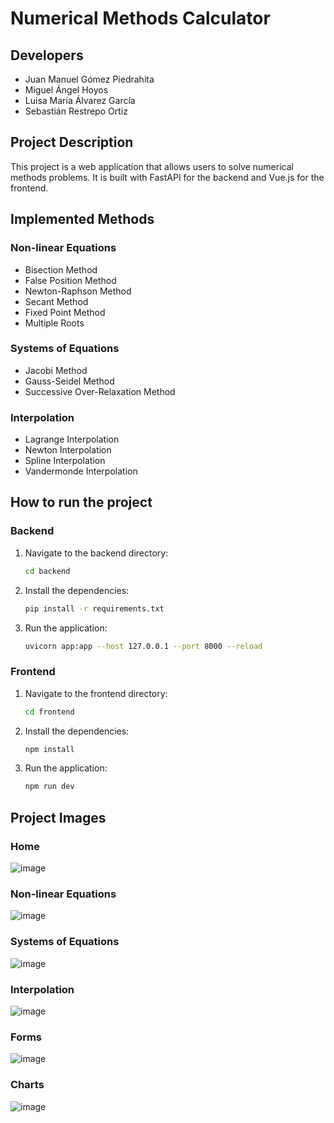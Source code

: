 # Numerical Methods Calculator

## Developers
- Juan Manuel Gómez Piedrahita
- Miguel Ángel Hoyos 
- Luisa María Álvarez García
- Sebastián Restrepo Ortiz

## Project Description
This project is a web application that allows users to solve numerical methods problems. It is built with FastAPI for the backend and Vue.js for the frontend.

## Implemented Methods
### Non-linear Equations
- Bisection Method
- False Position Method
- Newton-Raphson Method
- Secant Method
- Fixed Point Method
- Multiple Roots

### Systems of Equations
- Jacobi Method
- Gauss-Seidel Method
- Successive Over-Relaxation Method

### Interpolation
- Lagrange Interpolation
- Newton Interpolation
- Spline Interpolation
- Vandermonde Interpolation

## How to run the project
### Backend
1. Navigate to the backend directory:
   ```bash
   cd backend
   ```
2. Install the dependencies:
   ```bash
   pip install -r requirements.txt
   ```
3. Run the application:
   ```bash
   uvicorn app:app --host 127.0.0.1 --port 8000 --reload
   ```

### Frontend
1. Navigate to the frontend directory:
   ```bash
   cd frontend
   ```
2. Install the dependencies:
   ```bash
   npm install
   ```
3. Run the application:
   ```bash
   npm run dev
   ```

## Project Images
### Home
![image](https://github.com/user-attachments/assets/37de94df-9dec-4756-9c31-47d65530a613)

### Non-linear Equations
![image](https://github.com/user-attachments/assets/d85193ff-00b4-408f-93d8-18064772f1c0)

### Systems of Equations
![image](https://github.com/user-attachments/assets/ac45012b-76f6-47d0-9dee-d8358e6a0542)

### Interpolation
![image](https://github.com/user-attachments/assets/9e895346-345a-419b-a049-aab570f4ffbd)

### Forms
![image](https://github.com/user-attachments/assets/85dced8f-b0b2-4f77-862c-5d5f15090bed)

### Charts
![image](https://github.com/user-attachments/assets/5ca723c6-bd60-422a-8ba3-e588a2476d5c)

